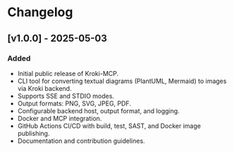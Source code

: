 # Changelog

## [v1.0.0] - 2025-05-03

### Added
- Initial public release of Kroki-MCP.
- CLI tool for converting textual diagrams (PlantUML, Mermaid) to images via Kroki backend.
- Supports SSE and STDIO modes.
- Output formats: PNG, SVG, JPEG, PDF.
- Configurable backend host, output format, and logging.
- Docker and MCP integration.
- GitHub Actions CI/CD with build, test, SAST, and Docker image publishing.
- Documentation and contribution guidelines.
